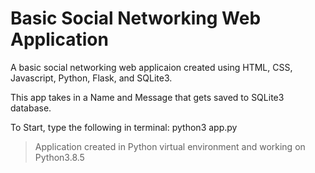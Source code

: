 # Basic Social Networking Web Application

A basic social networking web applicaion created using HTML, CSS, Javascript, Python, Flask, and SQLite3. 

This app takes in a Name and Message that gets saved to SQLite3 database.

To Start, type the following in terminal: python3 app.py

> Application created in Python virtual environment and working on Python3.8.5  
